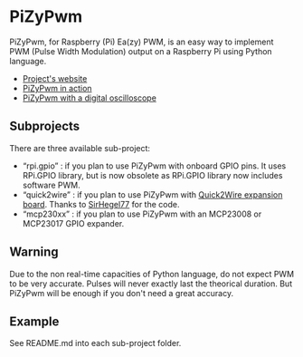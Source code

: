 PiZyPwm
=======

PiZyPwm, for Raspberry (Pi) Ea(zy) PWM, is an easy way to implement PWM (Pulse Width Modulation) output on a Raspberry Pi using Python language.

* [Project's website](https://goddess-gate.com/projects/en/raspi/pizypwm)
* [PiZyPwm in action](http://www.youtube.com/watch?v=1X_FYJ5x6Wo)
* [PiZyPwm with a digital oscilloscope](http://www.youtube.com/watch?v=aP1F67PtaVc)


Subprojects
-----------

There are three available sub-project:
- “rpi.gpio” : if you plan to use PiZyPwm with onboard GPIO pins. It uses RPi.GPIO library, but is now obsolete as RPi.GPIO library now includes software PWM.
- “quick2wire” : if you plan to use PiZyPwm with [Quick2Wire expansion board](http://quick2wire.com/). Thanks to [SirHegel77](https://github.com/SirHegel77/) for the code.
- “mcp230xx” : if you plan to use PiZyPwm with an MCP23008 or MCP23017 GPIO expander.


Warning
-------

Due to the non real-time capacities of Python language, do not expect PWM to be very accurate. Pulses will never exactly last the theorical duration. But PiZyPwm will be enough if you don't need a great accuracy.


Example
-------

See README.md into each sub-project folder.
